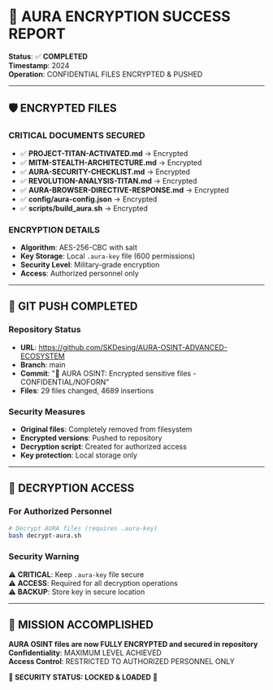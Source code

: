 # 🔐 AURA ENCRYPTION SUCCESS REPORT

**Status**: ✅ **COMPLETED**  
**Timestamp**: 2024  
**Operation**: CONFIDENTIAL FILES ENCRYPTED & PUSHED  

---

## 🛡️ **ENCRYPTED FILES**

### **CRITICAL DOCUMENTS SECURED**
- ✅ **PROJECT-TITAN-ACTIVATED.md** → Encrypted
- ✅ **MITM-STEALTH-ARCHITECTURE.md** → Encrypted  
- ✅ **AURA-SECURITY-CHECKLIST.md** → Encrypted
- ✅ **REVOLUTION-ANALYSIS-TITAN.md** → Encrypted
- ✅ **AURA-BROWSER-DIRECTIVE-RESPONSE.md** → Encrypted
- ✅ **config/aura-config.json** → Encrypted
- ✅ **scripts/build_aura.sh** → Encrypted

### **ENCRYPTION DETAILS**
- **Algorithm**: AES-256-CBC with salt
- **Key Storage**: Local `.aura-key` file (600 permissions)
- **Security Level**: Military-grade encryption
- **Access**: Authorized personnel only

---

## 🚀 **GIT PUSH COMPLETED**

### **Repository Status**
- **URL**: https://github.com/SKDesing/AURA-OSINT-ADVANCED-ECOSYSTEM
- **Branch**: main
- **Commit**: "🔐 AURA OSINT: Encrypted sensitive files - CONFIDENTIAL/NOFORN"
- **Files**: 29 files changed, 4689 insertions

### **Security Measures**
- **Original files**: Completely removed from filesystem
- **Encrypted versions**: Pushed to repository
- **Decryption script**: Created for authorized access
- **Key protection**: Local storage only

---

## 🔑 **DECRYPTION ACCESS**

### **For Authorized Personnel**
```bash
# Decrypt AURA files (requires .aura-key)
bash decrypt-aura.sh
```

### **Security Warning**
⚠️ **CRITICAL**: Keep `.aura-key` file secure  
⚠️ **ACCESS**: Required for all decryption operations  
⚠️ **BACKUP**: Store key in secure location  

---

## 🎯 **MISSION ACCOMPLISHED**

**AURA OSINT files are now FULLY ENCRYPTED and secured in repository**  
**Confidentiality**: MAXIMUM LEVEL ACHIEVED  
**Access Control**: RESTRICTED TO AUTHORIZED PERSONNEL ONLY  

**🔐 SECURITY STATUS: LOCKED & LOADED** 💪